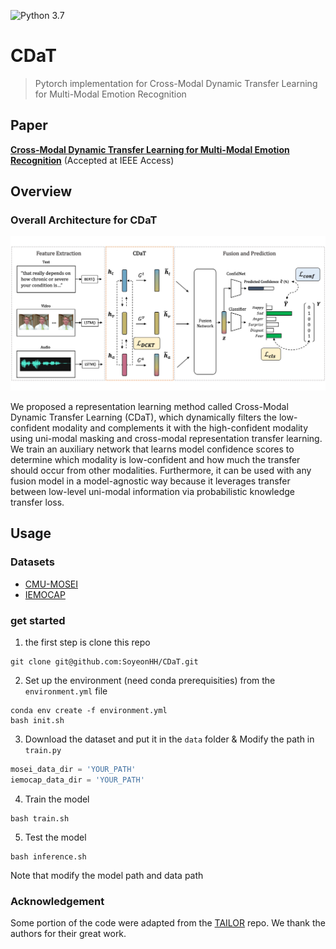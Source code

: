 ![Python 3.7](https://img.shields.io/badge/python-3.7-blue.svg)  

# CDaT
> Pytorch implementation for Cross-Modal Dynamic Transfer Learning for Multi-Modal Emotion Recognition


## Paper
**[Cross-Modal Dynamic Transfer Learning for Multi-Modal Emotion Recognition](https://ieeexplore.ieee.org/document/10409167)** (Accepted at IEEE Access)



## Overview

### Overall Architecture for CDaT
<p align="center">
<img src='imgs/overview.jpg', width="800px"/>

We proposed a representation learning method called Cross-Modal Dynamic Transfer Learning (CDaT), which dynamically filters the low-confident modality and complements it with the high-confident modality using uni-modal masking and cross-modal representation transfer learning. We train an auxiliary network that learns model confidence scores to determine which modality is low-confident and how much the transfer should occur from other modalities. Furthermore, it can be used with any fusion model in a model-agnostic way because it leverages transfer between low-level uni-modal information via probabilistic knowledge transfer loss.


## Usage

### Datasets

* [CMU-MOSEI](https://github.com/kniter1/TAILOR)
* [IEMOCAP](https://sail.usc.edu/iemocap/)


### get started

1. the first step is clone this repo

```
git clone git@github.com:SoyeonHH/CDaT.git
```

2. Set up the environment (need conda prerequisities) from the `environment.yml` file

```
conda env create -f environment.yml
bash init.sh
```

3. Download the dataset and put it in the `data` folder & Modify the path in `train.py`

```python
mosei_data_dir = 'YOUR_PATH'
iemocap_data_dir = 'YOUR_PATH'
```

4. Train the model

```
bash train.sh
```

5. Test the model

```
bash inference.sh
```

Note that modify the model path and data path


### Acknowledgement
Some portion of the code were adapted from the [TAILOR](https://github.com/kniter1/TAILOR) repo.
We thank the authors for their great work.
